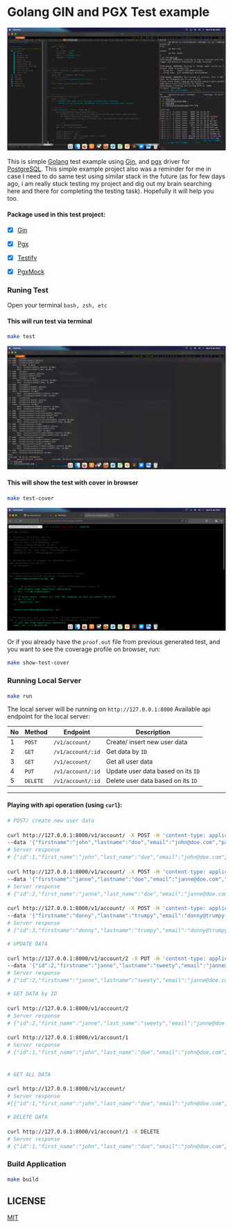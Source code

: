 # Golang GIN and PGX Test example

<p align="center">
  <img src="screen.png" />
</p>

This is simple [Golang](https://golang.org) test example using [Gin](1), and [pgx](2) driver for [PostgreSQL](https://postgresql.org). This simple example project also was a reminder for me in case I need to do same test using similar stack in the future (as for few days ago, i am really stuck testing my project and dig out my brain searching here and there for completing the testing task). Hopefully it will help you too.


#### Package used in this test project:
- [x] [Gin](1)
- [x] [Pgx](2)
- [x] [Testify](3)
- [x] [PgxMock](4)


### Runing Test

Open your terminal `bash, zsh, etc`

#### This will run test via terminal

```bash
make test
```
<p align="center">
  <img src="test.png" />
</p>


#### This will show the test with cover in browser

```bash
make test-cover
```
<p align="center">
  <img src="test-browser.png" />
</p>

Or if you already have the `proof.out` file from previous generated test, and you want to see the coverage profile on browser, run:

```bash
make show-test-cover
```
### Running Local Server

```bash
make run
```

The local server will be running on `http://127.0.0.1:8000`
Available api endpoint for the local server:

| No | Method | Endpoint | Description |
|----|--------|----------|-------------|
| 1 | `POST` | `/v1/account/` | Create/ insert new user data |
| 2 | `GET`  | `/v1/account/:id` | Get data by `ID` |
| 3 | `GET` | `/v1/account/` | Get all user data |
| 4 | `PUT` | `/v1/account/:id` | Update user data based on its `ID` |
| 5 | `DELETE` | `/v1/account/:id` | Delete user data based on its `ID` |

---

#### Playing with api operation (using `curl`):


```bash
# POST/ create new user data

curl http://127.0.0.1:8000/v1/account/ -X POST -H 'content-type: application/json' \
--data '{"firstname":"john","lastname":"doe","email":"john@doe.com","passkey":"secret"}'
# Server response
# {"id":1,"first_name":"john","last_name":"doe","email":"john@doe.com"}

curl http://127.0.0.1:8000/v1/account/ -X POST -H 'content-type: application/json' \
--data '{"firstname":"janne","lastname":"doe","email":"janne@doe.com","passkey":"secret"}'
# Server response
# {"id":2,"first_name":"janne","last_name":"doe","email":"janne@doe.com"}

curl http://127.0.0.1:8000/v1/account/ -X POST -H 'content-type: application/json' \
--data '{"firstname":"donny","lastname":"trumpy","email":"donny@trumpy.com","passkey":"secret"}'
# Server response
# {"id":3,"firstname":"donny","lastname":"trumpy","email":"donny@trumpy.com"}
```

```bash
# UPDATE DATA

curl http://127.0.0.1:8000/v1/account/2 -X PUT -H 'content-type: application/json' \
--data '{"id":2,"firstname":"janne","lastname":"sweety","email":"janne@doe.com","passkey":"secret"}'
# Server response
# {"id":2,"firstname":"janne","lastname":"sweety","email":"janne@doe.com"}
```


```bash
# GET DATA by ID

curl http://127.0.0.1:8000/v1/account/2
# Server response
# {"id":2,"first_name":"janne","last_name":"sweety","email":"janne@doe.com"}

curl http://127.0.0.1:8000/v1/account/1                                                
# Server response
# {"id":1,"first_name":"john","last_name":"doe","email":"john@doe.com"}


# GET ALL DATA

curl http://127.0.0.1:8000/v1/account/                                                 
# Server response
#[{"id":1,"first_name":"john","last_name":"doe","email":"john@doe.com"},{"id":2,"first_name":"janne","last_name":"sweety","email":"janne@doe.com"},{"id":3,"firstname":"donny","lastname":"trumpy","email":"donny@trumpy.com"}]
```


```bash
# DELETE DATA

curl http://127.0.0.1:8000/v1/account/1 -X DELETE
# Server response
# {"id":1,"first_name":"john","last_name":"doe","email":"john@doe.com"}
```
### Build Application

```bash
make build
```

## LICENSE
[MIT](https://github.com/reshimahendra/gin-starter/blob/main/LICENSE)

[1]:https://github.com/gin-gonic/gin
[2]:https://github.com/jackc/pgx/v4
[3]:https://github.com/stretcr/testify
[4]:https://github.com/pashagolub/pgxmock

